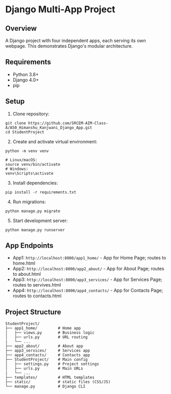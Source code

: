 # Django Multi-App Project

## Overview
A Django project with four independent apps, each serving its own webpage. This demonstrates Django's modular architecture.

## Requirements
- Python 3.8+
- Django 4.0+
- pip

## Setup
1. Clone repository:
```b
git clone https://github.com/SRCEM-AIM-Class-A/A50_Himanshu_Kanjwani_Django_App.git
cd StudentProject
```

2. Create and activate virtual environment:
```
python -m venv venv

# Linux/macOS:
source venv/bin/activate
# Windows:
venv\Scripts\activate
```
3. Install dependencies:
```
pip install -r requirements.txt
```

4. Run migrations:
```
python manage.py migrate
```

5. Start development server:
```
python manage.py runserver
```

## App Endpoints
- App1: `http://localhost:8000/app1_home/` - App for Home Page; routes to home.html
- App2: `http://localhost:8000/app2_about/` - App for About Page; routes to about.html
- App3: `http://localhost:8000/app3_services/` - App for Services Page; routes to servives.html
- App4: `http://localhost:8000/app4_contacts/` - App for Contacts Page; routes to contacts.html

## Project Structure
```
StudentProject/
├── app1_home/         # Home app
│   ├── views.py       # Business logic
│   ├── urls.py        # URL routing
|   └── ...
├── app2_about/        # About app
├── app3_services/     # Services app
├── app4_contacts/     # Contacts app
├── StudentProject/    # Main config
│   ├── settings.py    # Project settings
│   ├── urls.py        # Main URLs
|   └── ...
├── templates/         # HTML templates
├── static/            # static files (CSS/JS)        
└── manage.py          # Django CLI
```
